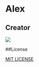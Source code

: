 # Alex

## Creator
![](https://avatars.githubusercontent.com/u/88982172?s=200&v=64)

##License

[MIT LICENSE](https://github.com/08162021-dotnet-uta/AlexanderDuffRepo1/blob/main/LICENSE)

